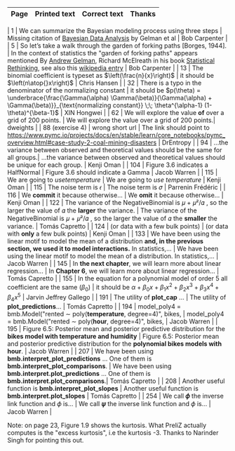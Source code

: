 | Page | Printed text | Correct text | Thanks |
|------|--------------|--------------|------|

| 1 | We can summarize the Bayesian modeling process using three steps | Missing citation of [Bayesian Data Analysis](https://sites.stat.columbia.edu/gelman/book) by Gelman et al | Bob Carpenter |
| 5 | So let’s take a walk through the garden of forking paths [Borges, 1944]. | In the context of statistics the "garden of forking paths" appears mentioned By [Andrew Gelman](http://www.stat.columbia.edu/~gelman/research/unpublished/p_hacking.pdf), Richard McElreath in his book [Statistical Rethinking](https://xcelab.net/rm/), see also this [wikipedia entry](https://en.wikipedia.org/wiki/Forking_paths_problem) | Bob Carpenter |
| 13 | The binomial coefficient is typeset as $\left(\frac{n}{x}\right)$ | it should be $\left(n\atop{}x\right)$ | Chris Hansen |
| 32 | There is a typo in the denominator of the normalizing constant | it should be $p(\theta) = \underbrace{\frac{\Gamma(\alpha) \Gamma(\beta)}{\Gamma(\alpha) + \Gamma(\beta)}}_{\text{normalizing constant}} \;\; \theta^{\alpha-1} (1-\theta)^{\beta-1}$ | XIN Hongwei |
| 62 | We will explore the value **of** over a grid of 200 points. |  We will explore the value over a grid of 200 points.| dweights |
| 88 (exercise 4) | wrong  short url  | The link should point to https://www.pymc.io/projects/docs/en/stable/learn/core_notebooks/pymc_overview.html#case-study-2-coal-mining-disasters  | DrEntropy |
| 94 | ...the variance between observed and theoretical values should be the same for all groups.| ...the variance between observed and theoretical values should be unique for each group. |  Kenji Oman  |
| 104 | Figure 3.6 indicates a HalfNormal |  Figure 3.6 should indicate a Gamma | Jacob Warren  |
| 115 | We are going to *usetemperature* | We are going to *use temperature* | Kenji Oman |
| 115 | The noise term is 𝜖 | The noise term is 𝜎 | Parrenin Frédéric |
| 116 | We **commit** it because otherwise... | We **omit** it because otherwise... | Kenji Oman |
| 122 | The variance of the NegativeBinomial is 𝜇 + 𝜇²/𝛼 , so the larger the value of 𝛼 the **larger** the variance. | The variance of the NegativeBinomial is 𝜇 + 𝜇²/𝛼 , so the larger the value of 𝛼 the **smaller** the variance.     |  Tomás Capretto  |
| 124 | (or data with a few bulk points)  | (or data with **only** a few bulk points) | Kenji Oman |
| 133 | We have been using the linear motif to model the mean of a distribution **and, in the previous section, we used it to model interactions.** In statistics,... | We have been using the linear motif to model the mean of a distribution.  In statistics,...  | Jacob Warren |
| 145 | In **the next chapter**, we will learn more about linear regression... | In **Chapter 6**, we will learn more about linear regression... | Tomás Capretto |
| 155 | In the equation for a polynomial model of order 5 all coefficient are the same ($\beta_{0}$) | it should be $\alpha + \beta_0 x + \beta_1 x^2 + \beta_2 x^3 + \beta_3 x^4 + \beta_4 x^5$ | Jarvin Jeffrey Gallego |
| 191 |  The utility of **plot_cap** ... | The utility of **plot_predictions**... | Tomás Capretto  |
| 194 | model_poly4 = bmb.Model("rented ∼ poly(**temperature**, degree=4)", bikes, | model_poly4 = bmb.Model("rented ∼ poly(**hour**, degree=4)", bikes, | Jacob Warren |
| 195 | Figure 6.5: Posterior mean and posterior predictive distribution for the **bikes model with temperature and humidity** | Figure 6.5: Posterior mean and posterior predictive distribution for the **polynomial bikes models with hour**. | Jacob Warren |
| 207 | We have been using **bmb.interpret_plot_predictions** ... One of them is **bmb.interpret_plot_comparisons**. | We have been using **bmb.interpret.plot_predictions** ... One of them is **bmb.interpret.plot_comparisons**.|  Tomás Capretto  |
| 208 | Another useful function is **bmb.interpret_plot_slopes** | Another useful function is **bmb.interpret.plot_slopes**  |  Tomás Capretto |
| 254 | We call **𝜙** the inverse link function and 𝜙 is... | We call **𝜓** the inverse link function and 𝜙 is... | Jacob Warren |


Note: on page 23, Figure 1.9 shows the kurtosis. What PreliZ actually computes is the "excess kurtosis", i.e the kurtosis -3. Thanks to Narinder Singh for pointing this out.